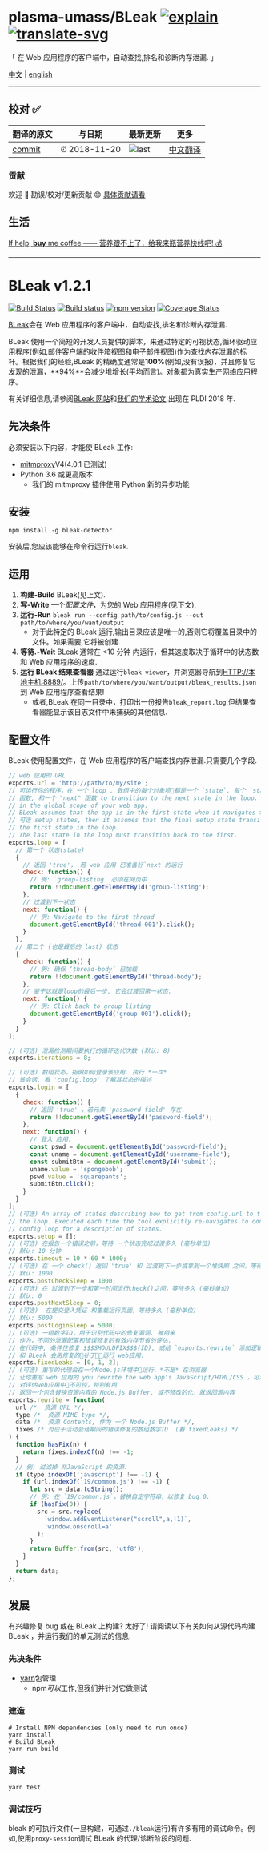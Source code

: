 # plasma-umass/BLeak [![explain]][source] [![translate-svg]][translate-list]

<!-- [![size-img]][size] -->

[explain]: http://llever.com/explain.svg
[source]: https://github.com/chinanf-boy/Source-Explain
[translate-svg]: http://llever.com/translate.svg
[translate-list]: https://github.com/chinanf-boy/chinese-translate-list
[size-img]: https://packagephobia.now.sh/badge?p=Name
[size]: https://packagephobia.now.sh/result?p=Name

「 在 Web 应用程序的客户端中，自动查找,排名和诊断内存泄漏. 」

[中文](./readme.md) | [english](https://github.com/plasma-umass/BLeak)

---

## 校对 ✅

<!-- doc-templite START generated -->
<!-- repo = 'plasma-umass/BLeak' -->
<!-- commit = 'f9d3c14722e88edcda6520e57533d519b3cce405' -->
<!-- time = '2018-11-20' -->
翻译的原文 | 与日期 | 最新更新 | 更多
---|---|---|---
[commit] | ⏰ 2018-11-20 | ![last] | [中文翻译][translate-list]

[last]: https://img.shields.io/github/last-commit/plasma-umass/BLeak.svg
[commit]: https://github.com/plasma-umass/BLeak/tree/f9d3c14722e88edcda6520e57533d519b3cce405

<!-- doc-templite END generated -->

### 贡献

欢迎 👏 勘误/校对/更新贡献 😊 [具体贡献请看](https://github.com/chinanf-boy/chinese-translate-list#贡献)

## 生活

[If help, **buy** me coffee —— 营养跟不上了，给我来瓶营养快线吧! 💰](https://github.com/chinanf-boy/live-need-money)

---

# BLeak v1.2.1

[![Build Status](https://travis-ci.org/plasma-umass/BLeak.svg?branch=master)](https://travis-ci.org/plasma-umass/BLeak)
[![Build status](https://ci.appveyor.com/api/projects/status/b92sknh0pu38943q/branch/master?svg=true)](https://ci.appveyor.com/project/jvilk/bleak/branch/master)
[![npm version](https://badge.fury.io/js/bleak-detector.svg)](https://www.npmjs.com/package/bleak-detector)
[![Coverage Status](https://coveralls.io/repos/github/plasma-umass/BLeak/badge.svg)](https://coveralls.io/github/plasma-umass/BLeak)

[BLeak](http://bleak-detector.org/)会在 Web 应用程序的客户端中，自动查找,排名和诊断内存泄漏.

BLeak 使用一个简短的开发人员提供的脚本，来通过特定的可视状态,循环驱动应用程序(例如,邮件客户端的收件箱视图和电子邮件视图)作为查找内存泄漏的标杆。根据我们的经验,BLeak 的精确度通常是**100%**(例如,没有误报)，并且修复它发现的泄漏，**94%**会减少堆增长(平均而言)。对象都为真实生产网络应用程序。

有关详细信息,请参阅[BLeak 网站](http://bleak-detector.org/)和[我们的学术论文](https://github.com/plasma-umass/BLeak/blob/master/paper.pdf),出现在 PLDI 2018 年.

## 先决条件

必须安装以下内容，才能使 BLeak 工作:

- [mitmproxy](https://mitmproxy.org/)V4(4.0.1 已测试)
- Python 3.6 或更高版本
  - 我们的 mitmproxy 插件使用 Python 新的异步功能

## 安装

```
npm install -g bleak-detector
```

安装后,您应该能够在命令行运行`bleak`.

## 运用

1.  **构建-Build** BLeak(见上文).
2.  **写-Write** 一个*配置文件*，为您的 Web 应用程序(见下文).
3.  **运行-Run** `bleak run --config path/to/config.js --out path/to/where/you/want/output`
    - 对于此特定的 BLeak 运行,输出目录应该是唯一的,否则它将覆盖目录中的文件。如果需要,它将被创建.
4.  **等待.-Wait** BLeak 通常在 <10 分钟 内运行，但其速度取决于循环中的状态数和 Web 应用程序的速度.
5.  **运行 BLeak 结果查看器** 通过运行`bleak viewer`，并浏览器导航到[HTTP://本地主机:8889/](http://localhost:8889/)。上传`path/to/where/you/want/output/bleak_results.json`到 Web 应用程序查看结果!
    - 或者,BLeak 在同一目录中，打印出一份报告`bleak_report.log`,但结果查看器能显示该日志文件中未捕获的其他信息.

## 配置文件

BLeak 使用配置文件，在 Web 应用程序的客户端查找内存泄漏.只需要几个字段.

```javascript
// web 应用的 URL .
exports.url = 'http://path/to/my/site';
// 可运行你的程序，在 一个 loop . 数组中的每个对象项都是一个 `state`. 每个 `state` 有一个 "check"
// 函数, 和一个 "next" 函数 to transition to the next state in the loop. These run
// in the global scope of your web app.
// BLeak assumes that the app is in the first state when it navigates to the URL. If you specify
// 可选 setup states, then it assumes that the final setup state transitions the web app to
// the first state in the loop.
// The last state in the loop must transition back to the first.
exports.loop = [
  // 第一个 状态(state)
  {
    // 返回 'true'， 若 web 应用 已准备好`next`的运行
    check: function() {
      // 例: `group-listing` 必须在网页中
      return !!document.getElementById('group-listing');
    },
    // 过渡到下一状态
    next: function() {
      // 例: Navigate to the first thread
      document.getElementById('thread-001').click();
    }
  },
  // 第二个 (也是最后的 last) 状态
  {
    check: function() {
      // 例: 确保 ‘thread-body’ 已加载
      return !!document.getElementById('thread-body');
    },
    // 鉴于这就是loop的最后一步, 它会过渡回第一状态.
    next: function() {
      // 例: Click back to group listing
      document.getElementById('group-001').click();
    }
  }
];

// (可选) 泄漏检测期间要执行的循环迭代次数 (默认: 8)
exports.iterations = 8;

// (可选) 数组状态，指明如何登录该应用. 执行 *一次*
// 该会话. 看 'config.loop' 了解其状态的描述
exports.login = [
  {
    check: function() {
      // 返回 'true' ，若元素 'password-field' 存在.
      return !!document.getElementById('password-field');
    },
    next: function() {
      // 登入 应用.
      const pswd = document.getElementById('password-field');
      const uname = document.getElementById('username-field');
      const submitBtn = document.getElementById('submit');
      uname.value = 'spongebob';
      pswd.value = 'squarepants';
      submitBtn.click();
    }
  }
];
// (可选) An array of states describing how to get from config.url to the first state in
// the loop. Executed each time the tool explicitly re-navigates to config.url. See
// config.loop for a description of states.
exports.setup = [];
// (可选) 在报告一个错误之前，等待 一个状态完成过渡多久 (毫秒单位)
// 默认: 10 分钟
exports.timeout = 10 * 60 * 1000;
// (可选) 在 一个 check() 返回 'true' 和 过渡到下一步或拿到一个堆快照 之间，等待多久 (毫秒单位)
// 默认: 1000
exports.postCheckSleep = 1000;
// (可选) 在 过渡到下一步和第一时间运行check()之间，等待多久 (毫秒单位)
// 默认: 0
exports.postNextSleep = 0;
// (可选)  在提交登入凭证 和重载运行页面，等待多久 (毫秒单位)
// 默认: 5000
exports.postLoginSleep = 5000;
// (可选) 一组数字ID，用于识别代码中的修复漏洞. 被用来
// 作为，不同的泄漏配置和错误修复的有效内存节省的评估.
// 在代码中, 条件性修复 $$$SHOULDFIX$$$(ID), 或给 `exports.rewrite` 添加逻辑 (看下面),
// 和 BLeak 会用修复的补丁运行 web应用.
exports.fixedLeaks = [0, 1, 2];
// (可选) 重写的代理会在一个Node.js环境中运行，*不是* 在浏览器
// 让你重写 web 应用的 you rewrite the web app's JavaScript/HTML/CSS ，可测试补丁的有效性. 
// 对评估web应用中不可控，特别有用
// 返回一个包含替换资源内容的 Node.js Buffer, 或不修改的化，就返回源内容
exports.rewrite = function(
  url /*  资源 URL */,
  type /*  资源 MIME type */,
  data /*  资源 Contents, 作为 一个 Node.js Buffer */,
  fixes /* 对应于活动会话期间的错误修复的数组数字ID  (看 fixedLeaks) */
) {
  function hasFix(n) {
    return fixes.indexOf(n) !== -1;
  }
  // 例: 过滤掉 非JavaScript 的资源.
  if (type.indexOf('javascript') !== -1) {
    if (url.indexOf('19/common.js') !== -1) {
      let src = data.toString();
      // 例: 在 `19/common.js`，替换自定字符串，以修复 bug 0.
      if (hasFix(0)) {
        src = src.replace(
          `window.addEventListener("scroll",a,!1)`,
          'window.onscroll=a'
        );
      }
      return Buffer.from(src, 'utf8');
    }
  }
  return data;
};
```

## 发展

有兴趣修复 bug 或在 BLeak 上构建? 太好了! 请阅读以下有关如何从源代码构建 BLeak ，并运行我们的单元测试的信息.

### 先决条件

- [yarn](https://yarnpkg.com/en/docs/install)包管理
  - npm*可以*工作,但我们并针对它做测试

### 建造

```
# Install NPM dependencies (only need to run once)
yarn install
# Build BLeak
yarn run build
```

### 测试

```
yarn test
```

### 调试技巧

bleak 的可执行文件(一旦构建，可通过`./bleak`运行)有许多有用的调试命令。例如,使用`proxy-session`调试 BLeak 的代理/诊断阶段的问题.
